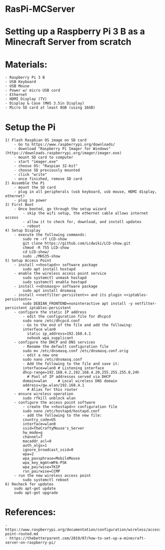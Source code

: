 # RasPi-MCServer
# Setting up a Raspberry Pi 3 B as a Minecraft Server from scratch

# Materials:
	- Raspberry Pi 3 B
	- USB Keyboard
	- USB Mouse
	- Power w/ micro USB cord
	- Ethernet
	- HDMI Display (TV)
	- Display & Case (MHS 3.5in Display)
	- Micro SD card at least 8GB (using 16GB)
	
# Setup the Pi
	1) Flash Raspbian OS image on SD card
		- Go to https://www.raspberrypi.org/downloads/
		- download "Raspberry Pi Imager for Windows" (https://downloads.raspberrypi.org/imager/imager.exe)
		- mount SD card to computer
		- start "imager.exe"
		- choose OS: "Raspian 32-bit"
		- choose SD previously mounted
		- click "write"
		- once finished, remove SD card
	2) Assemble the Pi
		- mount the SD card
		- plug in all peripherals (usb keyboard, usb mouse, HDMI display, ethernet)
		- plug in power
	3) First Boot
		- Once booted, go through the setup wizard
		    - skip the wifi setup, the ethernet cable allows internet access
		    - allow it to check for, download, and install updates
		    - reboot
	4) Setup Display
		- execute the following commands:
		    sudo rm -rf LCD-show
		    git clone https://github.com/Lcdwiki/LCD-show.git
		    chmod -R 755 LCD-show
		    cd LCD-show/
		    sudo ./MHS35-show
	5) Setup Access Point
		- install <<hostapd>> software package
		    sudo apt install hostapd
		- enable the wireless access point service
		    sudo systemctl unmask hostapd
		    sudo systemctl enable hostapd
		- install <<dnsmasq>> software package
		    sudo apt install dnsmasq
		- install <<netfilter-persistent>> and its plugin <<iptables-persistent>>
		    sudo DEBIAN_FRONTEND=noninteractive apt install -y netfilter-persistent iptables-persistent
		- configure the static IP address
		    - edit the configuration file for dhcpcd
			sudo nano /etc/dhcpcd.conf
		    - Go to the end of the file and add the following:
			interface wlan0
			  static ip_address=192.168.4.1
			  nohook wpa_supplicant
		- configure the DHCP and DNS services
		    - Rename the default configuration file
			sudo mv /etc/dnsmasq.conf /etc/dnsmasq.conf.orig
		    - edit a new one
			sudo nano /etc/dnsmasq.conf
		    - Add the following to the file and save it:
			interface=wlan0 # Listening interface
			dhcp-range=192.168.4.2,192.168.4.20,255.255.255.0,24h
			  # Pool of IP addresses served via DHCP
			domain=wlan     # Local wireless DNS domain
			address=/gw.wlan/192.168.4.1
			  # Alias for this router
		- ensure wireless operation
		    sudo rfkill unblock wlan
		- configure the access point software
		    - create the <<hostapd>> configuration file
			sudo nano /etc/hostapd/hostapd.conf
		    - add the following to the new file:
			country_code=US
			interface=wlan0
			ssid=TheCraftyMouse's_Server
			hw_mode=g
			channel=7
			macaddr_acl=0
			auth_algs=1
			ignore_broadcast_ssid=0
			wpa=2
			wpa_passphrase=MobileMouse
			wpa_key_mgmt=WPA-PSK
			wpa_pairwise=TKIP
			rsn_pairwise=CCMP
		- run the new wireless access point
		    sudo systemctl reboot
	6) Recheck for updates
		sudo apt-get update
		sudo apt-get upgrade
	
				
# References:
	- https://www.raspberrypi.org/documentation/configuration/wireless/access-point-routed.md
	- https://thebetterparent.com/2019/07/how-to-set-up-a-minecraft-server-on-raspberry-pi/
